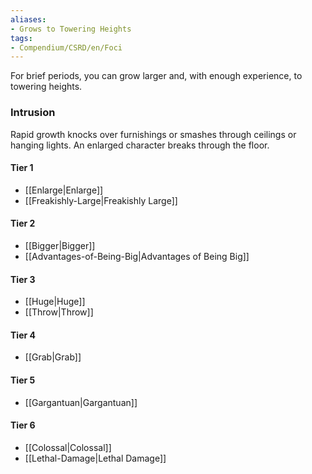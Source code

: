 ```yaml
---  
aliases:  
- Grows to Towering Heights  
tags:  
- Compendium/CSRD/en/Foci  
---
```

  
For brief periods, you can grow larger and, with enough experience, to towering heights.  
 ### Intrusion  
Rapid growth knocks over furnishings or smashes through ceilings or hanging lights. An enlarged character breaks through the floor.
  
#### Tier 1  
* [[Enlarge|Enlarge]]  
* [[Freakishly-Large|Freakishly Large]]  
#### Tier 2  
  
* [[Bigger|Bigger]]  
* [[Advantages-of-Being-Big|Advantages of Being Big]]  
#### Tier 3  
  
  - [[Huge|Huge]]  
  - [[Throw|Throw]]  
#### Tier 4  
  
* [[Grab|Grab]]  
#### Tier 5  
  
* [[Gargantuan|Gargantuan]]  
#### Tier 6  
  
  - [[Colossal|Colossal]]  
  - [[Lethal-Damage|Lethal Damage]]  
